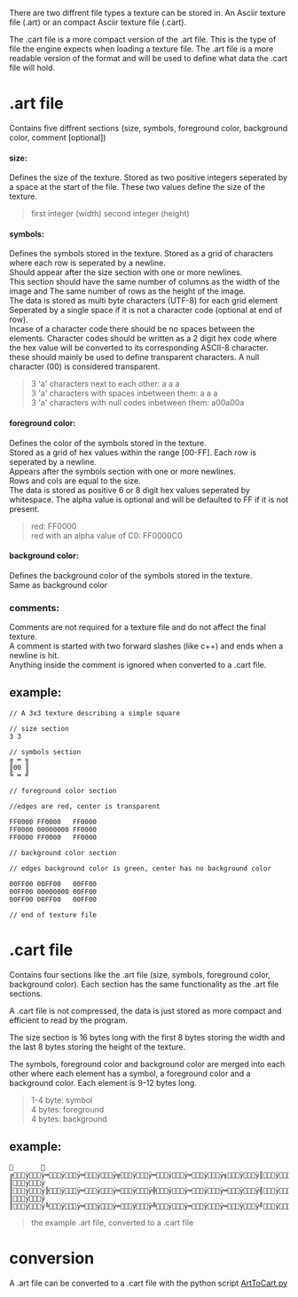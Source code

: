 There are two diffrent file types a texture can be stored in. 
An Asciir texture file (.art) or an compact Asciir texture file (.cart).

The .cart file is a more compact version of the .art file. This is the type of file the engine expects when loading a texture file.
The .art file is a more readable version of the format and will be used to define what data the .cart file will hold.

# .art file

Contains five diffrent sections (size, symbols, foreground color, background color, comment [optional])

#### size:
Defines the size of the texture.
Stored as two positive integers seperated by a space at the start of the file.
These two values define the size of the texture.

> first integer (width) second integer (height)

#### symbols:
Defines the symbols stored in the texture. 
Stored as a grid of characters where each row is seperated by a newline.  
Should appear after the size section with one or more newlines.  
This section should have the same number of columns as the width of the image and The same number of rows as the height of the image.   
The data is stored as multi byte characters (UTF-8) for each grid element Seperated by a single space if it is not a character code (optional at end of row).  
Incase of a character code there should be no spaces between the elements. 
Character codes should be written as a 2 digit hex code where the hex value will be converted to its corresponding ASCII-8 character.
these should mainly be used to define transparent characters.
A null character (00) is considered transparent.

> 3 'a' characters next to each other: a a a  
> 3 'a' characters with spaces inbetween them: a   a   a  
> 3 'a' characters with null codes inbetween them: a00a00a  

#### foreground color:
Defines the color of the symbols stored in the texture.  
Stored as a grid of hex values within the range [00-FF]. Each row is seperated by a newline.  
Appears after the symbols section with one or more newlines.  
Rows and cols are equal to the size.  
The data is stored as positive 6 or 8 digit hex values seperated by whitespace.
The alpha value is optional and will be defaulted to FF if it is not present.
>red: FF0000  
>red with an alpha value of C0: FF0000C0

#### background color:
Defines the background color of the symbols stored in the texture.  
Same as background color

### comments:
Comments are not required for a texture file and do not affect the final texture.  
A comment is started with two forward slashes (like c++) and ends when a newline is hit.  
Anything inside the comment is ignored when converted to a .cart file.

## example:
```
// A 3x3 texture describing a simple square

// size section
3 3

// symbols section
╔ ═ ╗
║00 ║
╚ ═ ╝

// foreground color section

//edges are red, center is transparent

FF0000 FF0000   FF0000
FF0000 00000000 FF0000
FF0000 FF0000   FF0000

// background color section

// edges background color is green, center has no background color

00FF00 00FF00   00FF00
00FF00 00000000 00FF00
00FF00 00FF00   00FF00

// end of texture file
```

# .cart file
Contains four sections like the .art file (size, symbols, foreground color, background color). 
Each section has the same functionality as the .art file sections. 

A .cart file is not compressed, the data is just stored as more compact and efficient to read by the program.

The size section is 16 bytes long with the first 8 bytes storing the width and the last 8 bytes storing the height of the texture.

The symbols, foreground color and background color are merged into each other where each element has a symbol, a foreground color and a background color.
Each element is 9-12 bytes long.
> 1-4 byte: symbol  
> 4 bytes: foreground  
> 4 bytes: background  

## example:
```
              ╔ÿÿ═ÿÿ═ÿÿ╦ÿÿ═ÿÿ═ÿÿ╗ÿÿ║ÿÿ                  ║ÿÿ                  ║ÿÿ╠ÿÿ═ÿÿ═ÿÿ╬ÿÿ═ÿÿ═ÿÿ╣ÿÿ║ÿÿ                  ║ÿÿ                  ║ÿÿ╚ÿÿ═ÿÿ═ÿÿ╩ÿÿ═ÿÿ═ÿÿ╝ÿÿ
```
> the example .art file, converted to a .cart file

# conversion

A .art file can be converted to a .cart file with the python script [ArtToCart.py](../../../../scripts/ArtToCart.py)
